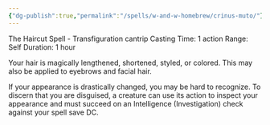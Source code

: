 ```yaml
---
{"dg-publish":true,"permalink":"/spells/w-and-w-homebrew/crinus-muto/"}
---
```


The Haircut Spell - Transfiguration cantrip
Casting Time: 1 action
Range: Self
Duration: 1 hour

Your hair is magically lengthened, shortened, styled, or colored. This may also be applied to eyebrows and facial hair.

If your appearance is drastically changed, you may be hard to recognize. To discern that you are disguised, a creature can use its action to inspect your appearance and must succeed on an Intelligence (Investigation) check against your spell save DC.